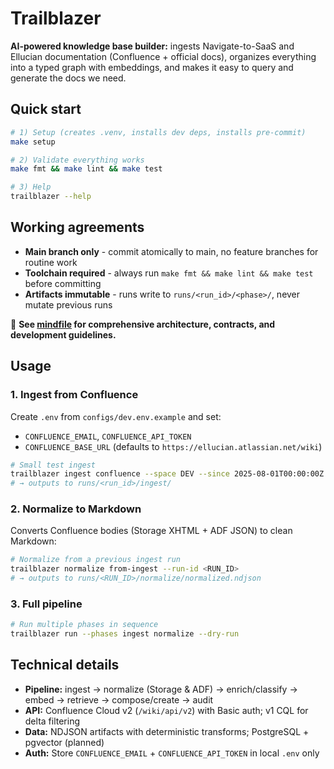 # Trailblazer

**AI-powered knowledge base builder:** ingests Navigate-to-SaaS and Ellucian
documentation (Confluence + official docs), organizes everything into a typed
graph with embeddings, and makes it easy to query and generate the docs we need.

## Quick start

```bash
# 1) Setup (creates .venv, installs dev deps, installs pre-commit)
make setup

# 2) Validate everything works
make fmt && make lint && make test

# 3) Help
trailblazer --help
```

## Working agreements
- **Main branch only** - commit atomically to main, no feature branches for routine work
- **Toolchain required** - always run `make fmt && make lint && make test` before committing
- **Artifacts immutable** - runs write to `runs/<run_id>/<phase>/`, never mutate previous runs

📖 **See [mindfile](docs/2025-08-13-1308-trailblazer-mindfile.md) for 
comprehensive architecture, contracts, and development guidelines.**

## Usage

### 1. Ingest from Confluence

Create `.env` from `configs/dev.env.example` and set:
- `CONFLUENCE_EMAIL`, `CONFLUENCE_API_TOKEN`  
- `CONFLUENCE_BASE_URL` (defaults to `https://ellucian.atlassian.net/wiki`)

```bash
# Small test ingest
trailblazer ingest confluence --space DEV --since 2025-08-01T00:00:00Z --max-pages 10
# → outputs to runs/<run_id>/ingest/
```

### 2. Normalize to Markdown

Converts Confluence bodies (Storage XHTML + ADF JSON) to clean Markdown:

```bash
# Normalize from a previous ingest run
trailblazer normalize from-ingest --run-id <RUN_ID>
# → outputs to runs/<RUN_ID>/normalize/normalized.ndjson
```

### 3. Full pipeline

```bash
# Run multiple phases in sequence
trailblazer run --phases ingest normalize --dry-run
```

## Technical details

- **Pipeline:** ingest → normalize (Storage & ADF) → enrich/classify → embed → retrieve → compose/create → audit
- **API:** Confluence Cloud v2 (`/wiki/api/v2`) with Basic auth; v1 CQL for delta filtering
- **Data:** NDJSON artifacts with deterministic transforms; PostgreSQL + pgvector (planned)
- **Auth:** Store `CONFLUENCE_EMAIL` + `CONFLUENCE_API_TOKEN` in local `.env` only
